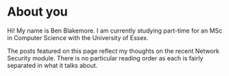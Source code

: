 # About you

Hi! My name is Ben Blakemore. I am currently studying part-time for an MSc in Computer Science with the University of Essex.

The posts featured on this page reflect my thoughts on the recent Network Security module. There is no particular reading order as each is fairly separated in what it talks about.